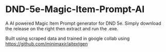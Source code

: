 # DND-5e-Magic-Item-Prompt-AI


A AI powered Magic Item Prompt generator for DND 5e. 
Simply download the release on the right then extract and run the .exe. 


Built using scraped data and trained in google collab using https://github.com/minimaxir/aitextgen
